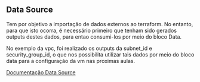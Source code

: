 ## Data Source
Tem por objetivo a importação de dados externos ao terraform. No entanto, para que isto ocorra, é necessário primeiro que tenham sido gerados outputs destes dados, para entao consumi-los por meio do bloco Data.

No exemplo da vpc, foi realizado os outputs da subnet_id e security_group_id, o que nos possibilita utilizar tais dados por meio do bloco data para a configuração da vm nas proximas aulas.

[Documentação Data Source](https://www.terraform.io/language/state/remote-state-data)
